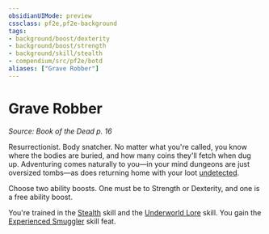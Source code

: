 ```yaml
---
obsidianUIMode: preview
cssclass: pf2e,pf2e-background
tags:
- background/boost/dexterity
- background/boost/strength
- background/skill/stealth
- compendium/src/pf2e/botd
aliases: ["Grave Robber"]
---
```

# Grave Robber
*Source: Book of the Dead p. 16*  

Resurrectionist. Body snatcher. No matter what you're called, you know where the bodies are buried, and how many coins they'll fetch when dug up. Adventuring comes naturally to you—in your mind dungeons are just oversized tombs—as does returning home with your loot [undetected](../../../rules/conditions.md#Undetected).

Choose two ability boosts. One must be to Strength or Dexterity, and one is a free ability boost.

You're trained in the [Stealth](../../skills.md#Stealth) skill and the [Underworld Lore](../../skills.md#Lore) skill. You gain the [Experienced Smuggler](../../feats/experienced-smuggler.md) skill feat.